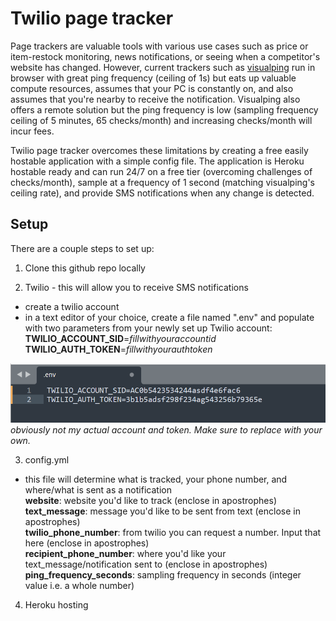 
# Twilio page tracker

Page trackers are valuable tools with various use cases such as price or item-restock monitoring, news notifications, or seeing when a competitor's website has changed. However, current trackers such as [visualping](https://visualping.io/) run in browser with great ping frequency (ceiling of 1s) but eats up valuable compute resources, assumes that your PC is constantly on, and also assumes that you're nearby to receive the notification. Visualping also offers a remote solution but the ping frequency is low (sampling frequency ceiling of 5 minutes, 65 checks/month) and increasing checks/month will incur fees. 

Twilio page tracker overcomes these limitations by creating a free easily hostable application with a simple config file. The application is Heroku hostable ready and can run 24/7 on a free tier (overcoming challenges of checks/month), sample at a frequency of 1 second (matching visualping's ceiling rate), and provide SMS notifications when any change is detected. 

## Setup

There are a couple steps to set up: 

1) Clone this github repo locally

2) Twilio - this will allow you to receive SMS notifications
- create a twilio account  
- in a text editor of your choice, create a file named ".env" and populate with two parameters from your newly set up Twilio account:
**TWILIO_ACCOUNT_SID**=*fillwithyouraccountid*  
**TWILIO_AUTH_TOKEN**=*fillwithyourauthtoken*

![](/_pictures/env_file_example.png)
*obviously not my actual account and token. Make sure to replace with your own.*

3) config.yml
- this file will determine what is tracked, your phone number, and where/what is sent as a notification    
**website**: website you'd like to track (enclose in apostrophes)  
**text_message**: message you'd like to be sent from text (enclose in apostrophes)  
**twilio_phone_number**: from twilio you can request a number. Input that here (enclose in apostrophes)  
**recipient_phone_number**: where you'd like your text_message/notification sent to (enclose in apostrophes)  
**ping_frequency_seconds**: sampling frequency in seconds (integer value i.e. a whole number)  


4) Heroku hosting
